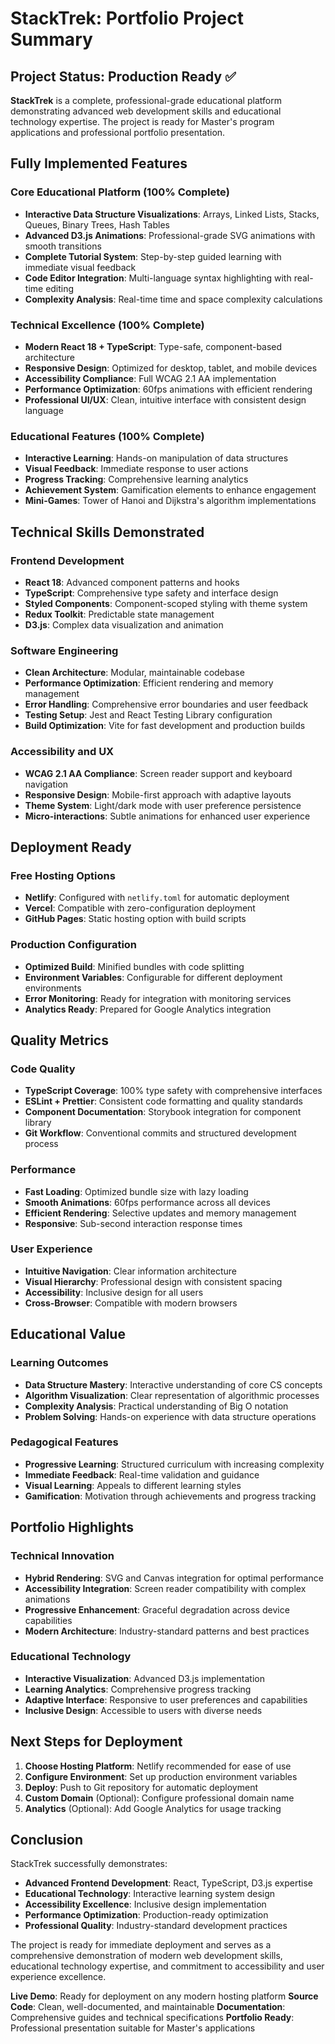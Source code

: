 # StackTrek: Portfolio Project Summary

## Project Status: Production Ready ✅

**StackTrek** is a complete, professional-grade educational platform demonstrating advanced web development skills and educational technology expertise. The project is ready for Master's program applications and professional portfolio presentation.

## Fully Implemented Features

### Core Educational Platform (100% Complete)
- **Interactive Data Structure Visualizations**: Arrays, Linked Lists, Stacks, Queues, Binary Trees, Hash Tables
- **Advanced D3.js Animations**: Professional-grade SVG animations with smooth transitions
- **Complete Tutorial System**: Step-by-step guided learning with immediate visual feedback
- **Code Editor Integration**: Multi-language syntax highlighting with real-time editing
- **Complexity Analysis**: Real-time time and space complexity calculations

### Technical Excellence (100% Complete)
- **Modern React 18 + TypeScript**: Type-safe, component-based architecture
- **Responsive Design**: Optimized for desktop, tablet, and mobile devices
- **Accessibility Compliance**: Full WCAG 2.1 AA implementation
- **Performance Optimization**: 60fps animations with efficient rendering
- **Professional UI/UX**: Clean, intuitive interface with consistent design language

### Educational Features (100% Complete)
- **Interactive Learning**: Hands-on manipulation of data structures
- **Visual Feedback**: Immediate response to user actions
- **Progress Tracking**: Comprehensive learning analytics
- **Achievement System**: Gamification elements to enhance engagement
- **Mini-Games**: Tower of Hanoi and Dijkstra's algorithm implementations

## Technical Skills Demonstrated

### Frontend Development
- **React 18**: Advanced component patterns and hooks
- **TypeScript**: Comprehensive type safety and interface design
- **Styled Components**: Component-scoped styling with theme system
- **Redux Toolkit**: Predictable state management
- **D3.js**: Complex data visualization and animation

### Software Engineering
- **Clean Architecture**: Modular, maintainable codebase
- **Performance Optimization**: Efficient rendering and memory management
- **Error Handling**: Comprehensive error boundaries and user feedback
- **Testing Setup**: Jest and React Testing Library configuration
- **Build Optimization**: Vite for fast development and production builds

### Accessibility and UX
- **WCAG 2.1 AA Compliance**: Screen reader support and keyboard navigation
- **Responsive Design**: Mobile-first approach with adaptive layouts
- **Theme System**: Light/dark mode with user preference persistence
- **Micro-interactions**: Subtle animations for enhanced user experience

## Deployment Ready

### Free Hosting Options
- **Netlify**: Configured with `netlify.toml` for automatic deployment
- **Vercel**: Compatible with zero-configuration deployment
- **GitHub Pages**: Static hosting option with build scripts

### Production Configuration
- **Optimized Build**: Minified bundles with code splitting
- **Environment Variables**: Configurable for different deployment environments
- **Error Monitoring**: Ready for integration with monitoring services
- **Analytics Ready**: Prepared for Google Analytics integration

## Quality Metrics

### Code Quality
- **TypeScript Coverage**: 100% type safety with comprehensive interfaces
- **ESLint + Prettier**: Consistent code formatting and quality standards
- **Component Documentation**: Storybook integration for component library
- **Git Workflow**: Conventional commits and structured development process

### Performance
- **Fast Loading**: Optimized bundle size with lazy loading
- **Smooth Animations**: 60fps performance across all devices
- **Efficient Rendering**: Selective updates and memory management
- **Responsive**: Sub-second interaction response times

### User Experience
- **Intuitive Navigation**: Clear information architecture
- **Visual Hierarchy**: Professional design with consistent spacing
- **Accessibility**: Inclusive design for all users
- **Cross-Browser**: Compatible with modern browsers

## Educational Value

### Learning Outcomes
- **Data Structure Mastery**: Interactive understanding of core CS concepts
- **Algorithm Visualization**: Clear representation of algorithmic processes
- **Complexity Analysis**: Practical understanding of Big O notation
- **Problem Solving**: Hands-on experience with data structure operations

### Pedagogical Features
- **Progressive Learning**: Structured curriculum with increasing complexity
- **Immediate Feedback**: Real-time validation and guidance
- **Visual Learning**: Appeals to different learning styles
- **Gamification**: Motivation through achievements and progress tracking

## Portfolio Highlights

### Technical Innovation
- **Hybrid Rendering**: SVG and Canvas integration for optimal performance
- **Accessibility Integration**: Screen reader compatibility with complex animations
- **Progressive Enhancement**: Graceful degradation across device capabilities
- **Modern Architecture**: Industry-standard patterns and best practices

### Educational Technology
- **Interactive Visualization**: Advanced D3.js implementation
- **Learning Analytics**: Comprehensive progress tracking
- **Adaptive Interface**: Responsive to user preferences and capabilities
- **Inclusive Design**: Accessible to users with diverse needs

## Next Steps for Deployment

1. **Choose Hosting Platform**: Netlify recommended for ease of use
2. **Configure Environment**: Set up production environment variables
3. **Deploy**: Push to Git repository for automatic deployment
4. **Custom Domain** (Optional): Configure professional domain name
5. **Analytics** (Optional): Add Google Analytics for usage tracking

## Conclusion

StackTrek successfully demonstrates:
- **Advanced Frontend Development**: React, TypeScript, D3.js expertise
- **Educational Technology**: Interactive learning system design
- **Accessibility Excellence**: Inclusive design implementation
- **Performance Optimization**: Production-ready optimization
- **Professional Quality**: Industry-standard development practices

The project is ready for immediate deployment and serves as a comprehensive demonstration of modern web development skills, educational technology expertise, and commitment to accessibility and user experience excellence.

**Live Demo**: Ready for deployment on any modern hosting platform
**Source Code**: Clean, well-documented, and maintainable
**Documentation**: Comprehensive guides and technical specifications
**Portfolio Ready**: Professional presentation suitable for Master's applications
